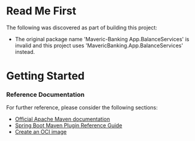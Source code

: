 # Read Me First
The following was discovered as part of building this project:

* The original package name 'Maveric-Banking App.BalanceServices' is invalid and this project uses 'MavericBanking.App.BalanceServices' instead.

# Getting Started

### Reference Documentation
For further reference, please consider the following sections:

* [Official Apache Maven documentation](https://maven.apache.org/guides/index.html)
* [Spring Boot Maven Plugin Reference Guide](https://docs.spring.io/spring-boot/docs/3.0.2/maven-plugin/reference/html/)
* [Create an OCI image](https://docs.spring.io/spring-boot/docs/3.0.2/maven-plugin/reference/html/#build-image)

